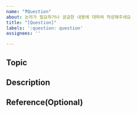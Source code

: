 ```yaml
---
name: "❓Question"
about: 논의가 필요하거나 궁금한 내용에 대하여 작성해주세요
title: "[Question]"
labels: ':question: question'
assignees: ''

---
```


## **Topic**
<!-- 논의/질문의 주제를 작성해주세요. -->

## **Description**
<!-- 주제에 대한 내용을 설명해주세요. -->

## **Reference(Optional)**
<!-- 논의/질문에 대하여 참고할 사항이 있다면 작성해주세요. -->